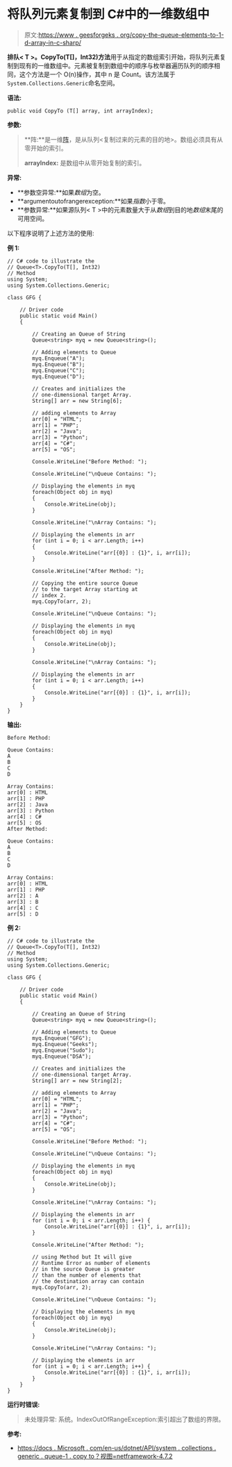 # 将队列元素复制到 C#中的一维数组中

> 原文:[https://www . geesforgeks . org/copy-the-queue-elements-to-1-d-array-in-c-sharp/](https://www.geeksforgeeks.org/copying-the-queue-elements-to-1-d-array-in-c-sharp/)

**排队< T >。CopyTo(T[]，Int32)方法**用于从指定的数组索引开始，将队列元素复制到现有的一维数组中。元素被复制到数组中的顺序与枚举器遍历队列的顺序相同，这个方法是一个 O(n)操作，其中 n 是 Count。该方法属于`System.Collections.Generic`命名空间。

**语法:**

```
public void CopyTo (T[] array, int arrayIndex);
```

**参数:**

> **阵:**是一维[阵](https://www.geeksforgeeks.org/c-sharp-arrays/)，是从队列<复制过来的元素的目的地>。数组必须具有从零开始的索引。
> 
> **arrayIndex:** 是数组中从零开始复制的索引。

**异常:**

*   **参数空异常:**如果*数组*为空。
*   **argumentoutofrangerexception:**如果*指数*小于零。
*   **参数异常:**如果源队列< T >中的元素数量大于从*数组*到目的地*数组*末尾的可用空间。

以下程序说明了上述方法的使用:

**例 1:**

```
// C# code to illustrate the
// Queue<T>.CopyTo(T[], Int32)
// Method
using System;
using System.Collections.Generic;

class GFG {

    // Driver code
    public static void Main()
    {

        // Creating an Queue of String
        Queue<string> myq = new Queue<string>();

        // Adding elements to Queue
        myq.Enqueue("A");
        myq.Enqueue("B");
        myq.Enqueue("C");
        myq.Enqueue("D");

        // Creates and initializes the
        // one-dimensional target Array.
        String[] arr = new String[6];

        // adding elements to Array
        arr[0] = "HTML";
        arr[1] = "PHP";
        arr[2] = "Java";
        arr[3] = "Python";
        arr[4] = "C#";
        arr[5] = "OS";

        Console.WriteLine("Before Method: ");

        Console.WriteLine("\nQueue Contains: ");

        // Displaying the elements in myq
        foreach(Object obj in myq)
        {
            Console.WriteLine(obj);
        }

        Console.WriteLine("\nArray Contains: ");

        // Displaying the elements in arr
        for (int i = 0; i < arr.Length; i++) 
        {
            Console.WriteLine("arr[{0}] : {1}", i, arr[i]);
        }

        Console.WriteLine("After Method: ");

        // Copying the entire source Queue
        // to the target Array starting at
        // index 2.
        myq.CopyTo(arr, 2);

        Console.WriteLine("\nQueue Contains: ");

        // Displaying the elements in myq
        foreach(Object obj in myq)
        {
            Console.WriteLine(obj);
        }

        Console.WriteLine("\nArray Contains: ");

        // Displaying the elements in arr
        for (int i = 0; i < arr.Length; i++) 
        {
            Console.WriteLine("arr[{0}] : {1}", i, arr[i]);
        }
    }
}
```

**输出:**

```
Before Method: 

Queue Contains: 
A
B
C
D

Array Contains: 
arr[0] : HTML
arr[1] : PHP
arr[2] : Java
arr[3] : Python
arr[4] : C#
arr[5] : OS
After Method: 

Queue Contains: 
A
B
C
D

Array Contains: 
arr[0] : HTML
arr[1] : PHP
arr[2] : A
arr[3] : B
arr[4] : C
arr[5] : D

```

**例 2:**

```
// C# code to illustrate the
// Queue<T>.CopyTo(T[], Int32)
// Method
using System;
using System.Collections.Generic;

class GFG {

    // Driver code
    public static void Main()
    {

        // Creating an Queue of String
        Queue<string> myq = new Queue<string>();

        // Adding elements to Queue
        myq.Enqueue("GFG");
        myq.Enqueue("Geeks");
        myq.Enqueue("Sudo");
        myq.Enqueue("DSA");

        // Creates and initializes the
        // one-dimensional target Array.
        String[] arr = new String[2];

        // adding elements to Array
        arr[0] = "HTML";
        arr[1] = "PHP";
        arr[2] = "Java";
        arr[3] = "Python";
        arr[4] = "C#";
        arr[5] = "OS";

        Console.WriteLine("Before Method: ");

        Console.WriteLine("\nQueue Contains: ");

        // Displaying the elements in myq
        foreach(Object obj in myq)
        {
            Console.WriteLine(obj);
        }

        Console.WriteLine("\nArray Contains: ");

        // Displaying the elements in arr
        for (int i = 0; i < arr.Length; i++) {
            Console.WriteLine("arr[{0}] : {1}", i, arr[i]);
        }

        Console.WriteLine("After Method: ");

        // using Method but It will give
        // Runtime Error as number of elements
        // in the source Queue is greater
        // than the number of elements that
        // the destination array can contain
        myq.CopyTo(arr, 2);

        Console.WriteLine("\nQueue Contains: ");

        // Displaying the elements in myq
        foreach(Object obj in myq)
        {
            Console.WriteLine(obj);
        }

        Console.WriteLine("\nArray Contains: ");

        // Displaying the elements in arr
        for (int i = 0; i < arr.Length; i++) {
            Console.WriteLine("arr[{0}] : {1}", i, arr[i]);
        }
    }
}
```

**运行时错误:**

> 未处理异常:
> 系统。IndexOutOfRangeException:索引超出了数组的界限。

**参考:**

*   [https://docs . Microsoft . com/en-us/dotnet/API/system . collections . generic . queue-1 . copy to？视图=netframework-4.7.2](https://docs.microsoft.com/en-us/dotnet/api/system.collections.generic.queue-1.copyto?view=netframework-4.7.2)